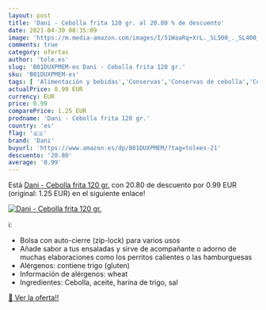 ```yaml
---
layout: post
title: 'Dani - Cebolla frita 120 gr. al 20.80 % de descuento'
date: 2021-04-30 08:35:09
image: 'https://m.media-amazon.com/images/I/51WaaRq+XrL._SL500_._SL400_.jpg'
comments: true
category: ofertas
author: 'tole.es'
slug: 'B01DUXPMEM-es Dani - Cebolla frita 120 gr.'
sku: 'B01DUXPMEM-es'
tags: [ 'Alimentación y bebidas','Conservas','Conservas de cebolla','Conservas de verduras','Especias y condimentos en polvo','Especias y hierbas sin moler','Hierbas, especias y condimentos','Sal y sucedáneos de sal','cebolla','dani', ]
actualPrice: 0.99 EUR
currency: EUR
price: 0.99
comparePrice: 1.25 EUR
prodname: 'Dani - Cebolla frita 120 gr.'
country: 'es'
flag: '🇪🇸'
brand: 'Dani'
buyurl: 'https://www.amazon.es/dp/B01DUXPMEM/?tag=tolees-21'
descuento: '20.80'
average: '0.99'
---
```


Está [Dani - Cebolla frita 120 gr.](https://www.amazon.es/dp/B01DUXPMEM/?tag=tolees-21) con 20.80 de descuento por 0.99 EUR (original: 1.25 EUR) en el siguiente enlace!

[![Dani - Cebolla frita 120 gr.](https://m.media-amazon.com/images/I/51WaaRq+XrL._SL500_._SL400_.jpg)](https://www.amazon.es/dp/B01DUXPMEM/?tag=tolees-21)

ℹ️:

- Bolsa con auto-cierre (zip-lock) para varios usos
- Añade sabor a tus ensaladas y sirve de acompañante o adorno de muchas elaboraciones como los perritos calientes o las hamburguesas
- Alérgenos: contiene trigo (gluten)
- Información de alérgenos: wheat
- Ingredientes: Cebolla, aceite, harina de trigo, sal

[🛒 Ver la oferta!!](https://www.amazon.es/dp/B01DUXPMEM/?tag=tolees-21)
